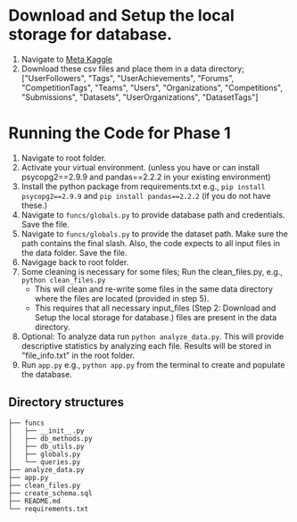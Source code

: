# Download and Setup the local storage for database. 

1. Navigate to  [Meta Kaggle](https://www.kaggle.com/datasets/kaggle/meta-kaggle)
2. Download these csv files and place them in a data directory; ["UserFollowers", "Tags", "UserAchievements", "Forums", "CompetitionTags", "Teams", "Users", "Organizations", "Competitions", "Submissions", "Datasets", "UserOrganizations", "DatasetTags"]

# Running the Code for Phase 1

1. Navigate to root folder.
2. Activate your virtual environment. (unless you have or can install psycopg2==2.9.9 and pandas==2.2.2 in your existing environment)
3. Install the python package from requirements.txt e.g., `pip install psycopg2==2.9.9` and `pip install pandas==2.2.2` (if you do not have these.)
4. Navigate to `funcs/globals.py` to provide database path and credentials. Save the file.
5. Navigate to `funcs/globals.py` to provide the dataset path. Make sure the path contains the final slash. Also, the code expects to all input files in the data folder. Save the file.
6. Navigage back to root folder.
7. Some cleaning is necessary for some files; Run the clean_files.py, e.g., `python clean_files.py`
    - This will clean and re-write some files in the same data directory where the files are located (provided in step 5).
    - This requires that all necessary input_files (Step 2: Download and Setup the local storage for database.) files are present in the data directory.
8. Optional: To analyze data run `python analyze_data.py`. This will provide descriptive statistics by analyzing each file. Results will be stored in "file_info.txt" in the root folder. 
9. Run `app.py` e.g., `python app.py` from the terminal to create and populate the database.

## Directory structures
    ├── funcs
    │   ├── __init__.py
	│   ├── db_methods.py
    │   ├── db_utils.py
	│   ├── globals.py
	│   └── queries.py
    ├── analyze_data.py
    ├── app.py
    ├── clean_files.py
    ├── create_schema.sql
    ├── README.md
    └── requirements.txt